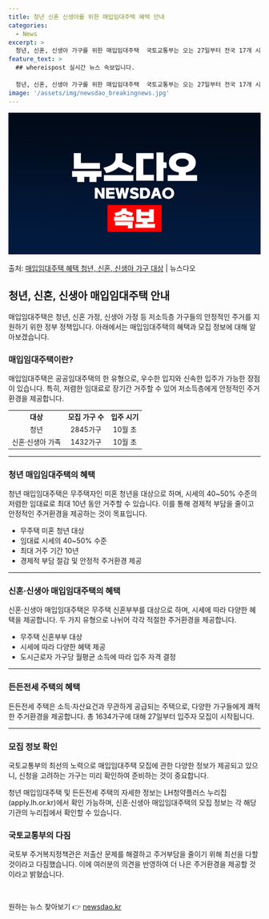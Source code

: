 ```yaml
---
title: 청년 신혼 신생아를 위한 매입임대주택 혜택 안내
categories:
  - News
excerpt: >
  청년, 신혼, 신생아 가구를 위한 매입임대주택  국토교통부는 오는 27일부터 전국 17개 시·도 중 14개 …
feature_text: >
  ## whereispost 실시간 뉴스 속보입니다.

  청년, 신혼, 신생아 가구를 위한 매입임대주택  국토교통부는 오는 27일부터 전국 17개 시·도 중 14개 …
image: '/assets/img/newsdao_breakingnews.jpg'
---
```


![뉴스다오 속보](/assets/img/newsdao_breakingnews.jpg)

<p>출처: <a href="https://newsdao.kr/4413" rel="dofollow">매입임대주택 혜택 청년, 신혼, 신생아 가구 대상</a> | 뉴스다오</p>

<h2 data-ke-size="size26">청년, 신혼, 신생아 매입임대주택 안내</h2>

<p data-ke-size="size16">매입임대주택은 청년, 신혼 가정, 신생아 가정 등 저소득층 가구들의 안정적인 주거를 지원하기 위한 정부 정책입니다. 아래에서는 매입임대주택의 혜택과 모집 정보에 대해 알아보겠습니다.</p>

<h3 data-ke-size="size24">매입임대주택이란?</h3>

<p data-ke-size="size16">매입임대주택은 공공임대주택의 한 유형으로, 우수한 입지와 신속한 입주가 가능한 장점이 있습니다. 특히, 저렴한 임대료로 장기간 거주할 수 있어 저소득층에게 안정적인 주거 환경을 제공합니다.</p>

<table>
  <tr>
    <td style="text-align: center; height: 17px;"><b>대상</b></td>
    <td style="text-align: center; height: 17px;"><b>모집 가구 수</b></td>
    <td style="text-align: center; height: 17px;"><b>입주 시기</b></td>
  </tr>
  <tr>
    <td style="text-align: center; height: 17px;">청년</td>
    <td style="text-align: center; height: 17px;">2845가구</td>
    <td style="text-align: center; height: 17px;">10월 초</td>
  </tr>
  <tr>
    <td style="text-align: center; height: 17px;">신혼·신생아 가족</td>
    <td style="text-align: center; height: 17px;">1432가구</td>
    <td style="text-align: center; height: 17px;">10월 초</td>
  </tr>
</table>

<hr>

<h3 data-ke-size="size24">청년 매입임대주택의 혜택</h3>

<p data-ke-size="size16">청년 매입임대주택은 무주택자인 미혼 청년을 대상으로 하며, 시세의 40~50% 수준의 저렴한 임대료로 최대 10년 동안 거주할 수 있습니다. 이를 통해 경제적 부담을 줄이고 안정적인 주거환경을 제공하는 것이 목표입니다.</p>

<ul>
  <li>무주택 미혼 청년 대상</li>
  <li>임대료 시세의 40~50% 수준</li>
  <li>최대 거주 기간 10년</li>
  <li>경제적 부담 절감 및 안정적 주거환경 제공</li>
</ul>

<hr>

<h3 data-ke-size="size24">신혼·신생아 매입임대주택의 혜택</h3>

<p data-ke-size="size16">신혼·신생아 매입임대주택은 무주택 신혼부부를 대상으로 하며, 시세에 따라 다양한 혜택을 제공합니다. 두 가지 유형으로 나뉘어 각각 적절한 주거환경을 제공합니다.</p>

<ul>
  <li>무주택 신혼부부 대상</li>
  <li>시세에 따라 다양한 혜택 제공</li>
  <li>도시근로자 가구당 월평균 소득에 따라 입주 자격 결정</li>
</ul>

<hr>

<h3 data-ke-size="size24">든든전세 주택의 혜택</h3>

<p data-ke-size="size16">든든전세 주택은 소득·자산요건과 무관하게 공급되는 주택으로, 다양한 가구들에게 쾌적한 주거환경을 제공합니다. 총 1634가구에 대해 27일부터 입주자 모집이 시작됩니다.</p>

<hr>

<h3 data-ke-size="size24">모집 정보 확인</h3>

<p data-ke-size="size16">국토교통부의 최선의 노력으로 매입임대주택 모집에 관한 다양한 정보가 제공되고 있으니, 신청을 고려하는 가구는 미리 확인하여 준비하는 것이 중요합니다.</p>

<p data-ke-size="size16">청년 매입임대주택 및 든든전세 주택의 자세한 정보는 LH청약플러스 누리집(apply.lh.or.kr)에서 확인 가능하며, 신혼·신생아 매입임대주택의 모집 정보는 각 해당 기관의 누리집에서 확인할 수 있습니다.</p>

<h3 data-ke-size="size24">국토교통부의 다짐</h3>

<p data-ke-size="size16">국토부 주거복지정책관은 저출산 문제를 해결하고 주거부담을 줄이기 위해 최선을 다할 것이라고 다짐했습니다. 이에 여러분의 의견을 반영하여 더 나은 주거환경을 제공할 것이라고 밝혔습니다.</p>

<p data-ke-size="size16">&nbsp;</p> 

원하는 뉴스 찾아보기 👉 <a href="https://newsdao.kr" rel="dofollow">newsdao.kr</a>


